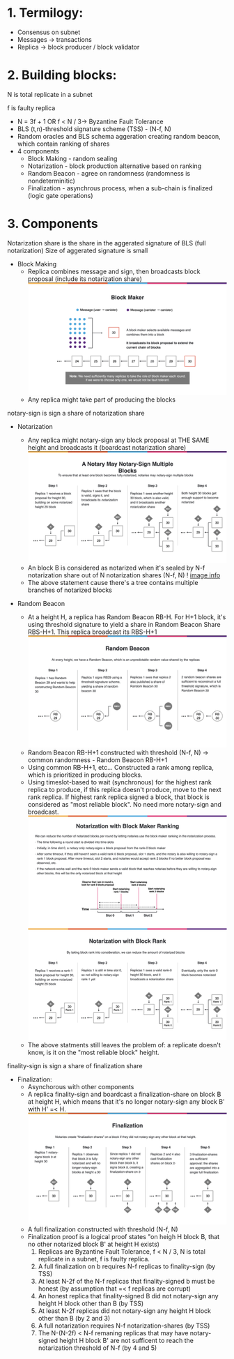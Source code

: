 # 1. Termilogy:

- Consensus on subnet
- Messages -> transactions
- Replica -> block producer / block validator

# 2. Building blocks:
N is total replicate in a subnet

f is faulty replica

- N = 3f + 1 OR f < N / 3-> Byzantine Fault Tolerance
- BLS (t,n)-threshold signature scheme (TSS) - (N-f, N)
- Random oracles and BLS schema aggeration creating random beacon, which contain ranking of shares
- 4 components
    +   Block Making - random sealing
    +   Notarization - block production alternative based on ranking
    +   Random Beacon - agree on randomness (randomness is nondeterminitic)
    +   Finalization - asynchrous process, when a sub-chain is finalized (logic gate operations)

# 3. Components
Notarization share is the share in the aggerated signature of BLS (full notarization)
Size of aggerated signature is small

- Block Making
    +   Replica combines message and sign, then broadcasts block proposal (include its notarization share)
    ![image info](block-maker.png) 
    +   Any replica might take part of producing the blocks

notary-sign is sign a share of notarization share

- Notarization 
    +   Any replica might notary-sign any block proposal at THE SAME height and broadcasts it (boardcast notarization share)
    ![image info](a-notary-may-notary-sign-multiple-blocks.png)
    +   An block B is considered as notarized when it's sealed by N-f notarization share out of N notarization shares (N-f, N)
    ! [image info](notarization.png)
    +   The above statement cause there's a tree contains multiple branches of notarized blocks
    
- Random Beacon
    +   At a height H, a replica has Random Beacon RB-H. For H+1 block, it's using threshold signature to yield a share in Random Beacon Share RBS-H+1. This replica broadcast its RBS-H+1 
    ![image info](random-beacon.png)
    +   Random Beacon RB-H+1 constructed with threshold (N-f, N) -> common randomness - Random Beacon RB-H+1
    +   Using common RB-H+1, etc... Constructed a rank among replica, which is prioritized in producing blocks.
    +   Using timeslot-based to wait (synchronous) for the highest rank replica to produce, if this replica doesn't produce, move to the next rank replica. If highest rank replica signed a block, that block is considered as "most reliable block". No need more notary-sign and broadcast.
    ![image info](notarization-with-blockmaker-ranking.png)
    ![image info](notarization-with-block-rank.png)
    +   The above statments still leaves the problem of: a replicate doesn't know, is it on the "most reliable block" height.

finality-sign is sign a share of finalization share

- Finalization:
    +   Asynchorous with other components
    +   A replica finality-sign and boardcast a finalization-share on block B at height H, which means that it's no longer notary-sign any block B' with H' =< H.
    ![image info](finalization.png)
    +   A full finalization constructed with threshold (N-f, N)
    +   Finalization proof is a logical proof states "on heigh H block B, that no other notarized block B' at height H exists)
        1. Replicas are Byzantine Fault Tolerance, f < N / 3, N is total replicate in a subnet, f is faulty replica.
        2. A full finalization on b requires N-f replicas to finality-sign (by TSS)
        3. At least N-2f of the N-f replicas that finality-signed b must be honest (by assumption that =< f replicas are corrupt)
        4. An honest replica that finality-signed B did not notary-sign any height H block other than B (by TSS)
        5. At least N-2f replicas did not notary-sign any height H block other than B (by 2 and 3)
        6. A full notarization requires N-f notarization-shares (by TSS)
        7. The N-(N-2f) < N-f remaning replicas that may have notary-signed height H block B' are not sufficent to reach the notarization threshold of N-f (by 4 and 5)
